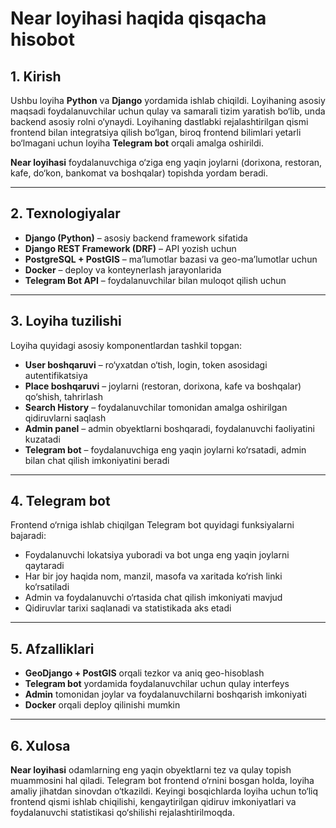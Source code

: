 # Near loyihasi haqida qisqacha hisobot

## 1. Kirish

Ushbu loyiha **Python** va **Django** yordamida ishlab chiqildi. Loyihaning asosiy maqsadi foydalanuvchilar uchun qulay va samarali tizim yaratish bo‘lib, unda backend asosiy rolni o‘ynaydi. Loyihaning dastlabki rejalashtirilgan qismi frontend bilan integratsiya qilish bo‘lgan, biroq frontend bilimlari yetarli bo‘lmagani uchun loyiha **Telegram bot** orqali amalga oshirildi.

**Near loyihasi** foydalanuvchiga o‘ziga eng yaqin joylarni (dorixona, restoran, kafe, do‘kon, bankomat va boshqalar) topishda yordam beradi.

---

## 2. Texnologiyalar

* **Django (Python)** – asosiy backend framework sifatida
* **Django REST Framework (DRF)** – API yozish uchun
* **PostgreSQL + PostGIS** – ma’lumotlar bazasi va geo-ma’lumotlar uchun
* **Docker** – deploy va konteynerlash jarayonlarida
* **Telegram Bot API** – foydalanuvchilar bilan muloqot qilish uchun

---

## 3. Loyiha tuzilishi

Loyiha quyidagi asosiy komponentlardan tashkil topgan:

* **User boshqaruvi** – ro‘yxatdan o‘tish, login, token asosidagi autentifikatsiya
* **Place boshqaruvi** – joylarni (restoran, dorixona, kafe va boshqalar) qo‘shish, tahrirlash
* **Search History** – foydalanuvchilar tomonidan amalga oshirilgan qidiruvlarni saqlash
* **Admin panel** – admin obyektlarni boshqaradi, foydalanuvchi faoliyatini kuzatadi
* **Telegram bot** – foydalanuvchiga eng yaqin joylarni ko‘rsatadi, admin bilan chat qilish imkoniyatini beradi

---

## 4. Telegram bot

Frontend o‘rniga ishlab chiqilgan Telegram bot quyidagi funksiyalarni bajaradi:

* Foydalanuvchi lokatsiya yuboradi va bot unga eng yaqin joylarni qaytaradi
* Har bir joy haqida nom, manzil, masofa va xaritada ko‘rish linki ko‘rsatiladi
* Admin va foydalanuvchi o‘rtasida chat qilish imkoniyati mavjud
* Qidiruvlar tarixi saqlanadi va statistikada aks etadi

---

## 5. Afzalliklari

* **GeoDjango + PostGIS** orqali tezkor va aniq geo-hisoblash
* **Telegram bot** yordamida foydalanuvchilar uchun qulay interfeys
* **Admin** tomonidan joylar va foydalanuvchilarni boshqarish imkoniyati
* **Docker** orqali deploy qilinishi mumkin

---

## 6. Xulosa

**Near loyihasi** odamlarning eng yaqin obyektlarni tez va qulay topish muammosini hal qiladi. Telegram bot frontend o‘rnini bosgan holda, loyiha amaliy jihatdan sinovdan o‘tkazildi. Keyingi bosqichlarda loyiha uchun to‘liq frontend qismi ishlab chiqilishi, kengaytirilgan qidiruv imkoniyatlari va foydalanuvchi statistikasi qo‘shilishi rejalashtirilmoqda.
